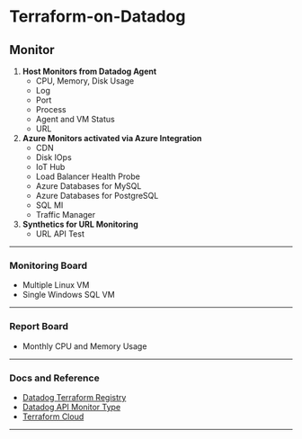 # Terraform-on-Datadog

## Monitor
1. **Host Monitors from Datadog Agent**
    - CPU, Memory, Disk Usage
    - Log
    - Port
    - Process
    - Agent and VM Status
    - URL
2. **Azure Monitors activated via Azure Integration**
    - CDN
    - Disk IOps
    - IoT Hub
    - Load Balancer Health Probe
    - Azure Databases for MySQL
    - Azure Databases for PostgreSQL
    - SQL MI
    - Traffic Manager
3. **Synthetics for URL Monitoring**
    - URL API Test
---

### Monitoring Board
- Multiple Linux VM
- Single Windows SQL VM
---

### Report Board
- Monthly CPU and Memory Usage
---

### Docs and Reference
- [Datadog Terraform Registry](https://registry.terraform.io/providers/DataDog/datadog/latest/docs)
- [Datadog API Monitor Type](https://docs.datadoghq.com/api/latest/monitors/#create-a-monitor)
- [Terraform Cloud](https://app.terraform.io/app/MSP_Works/workspaces)
---